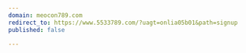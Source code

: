 ```yaml
---
domain: meocon789.com
redirect_to: https://www.5533789.com/?uagt=onlia05b01&path=signup
published: false

---
```

